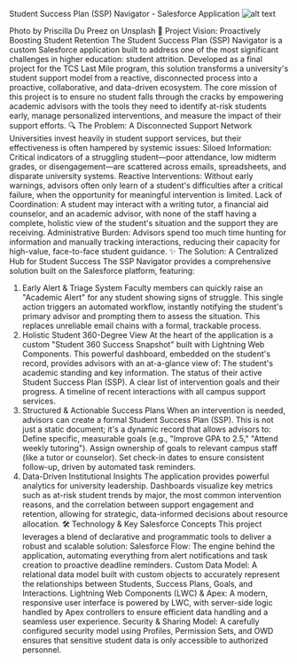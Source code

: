 Student Success Plan (SSP) Navigator - Salesforce Application
![alt text](https://images.unsplash.com/photo-1523240795612-9a054b0db644?q=80&w=1470&auto=format&fit=crop&ixlib=rb-4.0.3&ixid=M3wxMjA3fDB8MHxwaG90by1wYWdlfHx8fGVufDB8fHx8fA%33%D)

Photo by Priscilla Du Preez on Unsplash
🚀 Project Vision: Proactively Boosting Student Retention
The Student Success Plan (SSP) Navigator is a custom Salesforce application built to address one of the most significant challenges in higher education: student attrition. Developed as a final project for the TCS Last Mile program, this solution transforms a university's student support model from a reactive, disconnected process into a proactive, collaborative, and data-driven ecosystem.
The core mission of this project is to ensure no student falls through the cracks by empowering academic advisors with the tools they need to identify at-risk students early, manage personalized interventions, and measure the impact of their support efforts.
🔍 The Problem: A Disconnected Support Network
Universities invest heavily in student support services, but their effectiveness is often hampered by systemic issues:
Siloed Information: Critical indicators of a struggling student—poor attendance, low midterm grades, or disengagement—are scattered across emails, spreadsheets, and disparate university systems.
Reactive Interventions: Without early warnings, advisors often only learn of a student's difficulties after a critical failure, when the opportunity for meaningful intervention is limited.
Lack of Coordination: A student may interact with a writing tutor, a financial aid counselor, and an academic advisor, with none of the staff having a complete, holistic view of the student's situation and the support they are receiving.
Administrative Burden: Advisors spend too much time hunting for information and manually tracking interactions, reducing their capacity for high-value, face-to-face student guidance.
✨ The Solution: A Centralized Hub for Student Success
The SSP Navigator provides a comprehensive solution built on the Salesforce platform, featuring:
1. Early Alert & Triage System
Faculty members can quickly raise an "Academic Alert" for any student showing signs of struggle. This single action triggers an automated workflow, instantly notifying the student's primary advisor and prompting them to assess the situation. This replaces unreliable email chains with a formal, trackable process.
2. Holistic Student 360-Degree View
At the heart of the application is a custom "Student 360 Success Snapshot" built with Lightning Web Components. This powerful dashboard, embedded on the student's record, provides advisors with an at-a-glance view of:
The student's academic standing and key information.
The status of their active Student Success Plan (SSP).
A clear list of intervention goals and their progress.
A timeline of recent interactions with all campus support services.
3. Structured & Actionable Success Plans
When an intervention is needed, advisors can create a formal Student Success Plan (SSP). This is not just a static document; it's a dynamic record that allows advisors to:
Define specific, measurable goals (e.g., "Improve GPA to 2.5," "Attend weekly tutoring").
Assign ownership of goals to relevant campus staff (like a tutor or counselor).
Set check-in dates to ensure consistent follow-up, driven by automated task reminders.
4. Data-Driven Institutional Insights
The application provides powerful analytics for university leadership. Dashboards visualize key metrics such as at-risk student trends by major, the most common intervention reasons, and the correlation between support engagement and retention, allowing for strategic, data-informed decisions about resource allocation.
🛠️ Technology & Key Salesforce Concepts
This project leverages a blend of declarative and programmatic tools to deliver a robust and scalable solution:
Salesforce Flow: The engine behind the application, automating everything from alert notifications and task creation to proactive deadline reminders.
Custom Data Model: A relational data model built with custom objects to accurately represent the relationships between Students, Success Plans, Goals, and Interactions.
Lightning Web Components (LWC) & Apex: A modern, responsive user interface is powered by LWC, with server-side logic handled by Apex controllers to ensure efficient data handling and a seamless user experience.
Security & Sharing Model: A carefully configured security model using Profiles, Permission Sets, and OWD ensures that sensitive student data is only accessible to authorized personnel.
